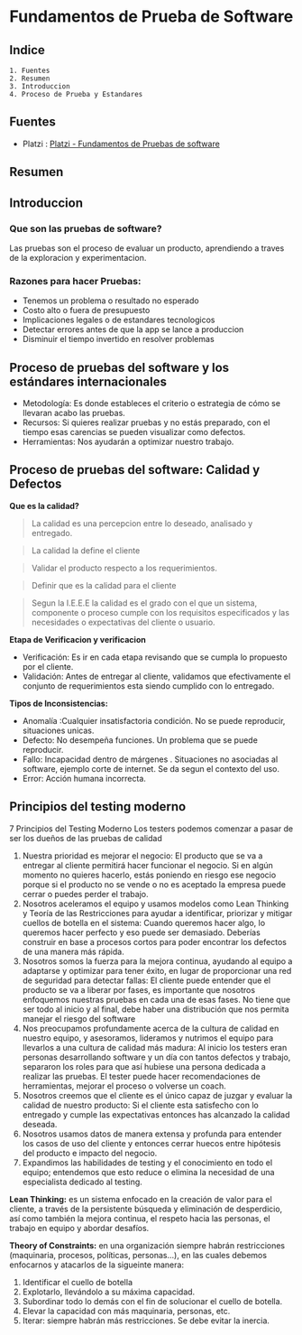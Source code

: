 # Fundamentos de Prueba de Software

## Indice
    1. Fuentes
    2. Resumen
    3. Introduccion
    4. Proceso de Prueba y Estandares

## Fuentes
* Platzi : [Platzi - Fundamentos de Pruebas de software](https://platzi.com/clases/1421-pruebas-software/)

## Resumen



## Introduccion

### Que son las pruebas de software?
Las pruebas son el proceso de evaluar un producto, aprendiendo a traves de la exploracion y experimentacion.
### Razones para hacer Pruebas:
* Tenemos un problema o resultado no esperado
* Costo alto o fuera de presupuesto
* Implicaciones legales o de estandares tecnologicos
* Detectar errores antes de que la app se lance a produccion
* Disminuir el tiempo invertido en resolver problemas


## Proceso de pruebas del software y los estándares internacionales

* Metodología: Es donde estableces el criterio o estrategia de cómo se llevaran acabo las pruebas.
* Recursos: Si quieres realizar pruebas y no estás preparado, con el tiempo esas carencias se pueden visualizar como defectos.
* Herramientas: Nos ayudarán a optimizar nuestro trabajo.

## Proceso de pruebas del software: Calidad y Defectos

__Que es la calidad?__

> La calidad es una percepcion entre lo deseado, analisado y entregado.

> La calidad la define el cliente

> Validar el producto respecto a los requerimientos.

> Definir que es la calidad para el cliente

> Segun la I.E.E.E la calidad es el grado con el que un sistema, componente o proceso cumple con los requisitos especificados y las necesidades o expectativas del cliente o usuario.

__Etapa de Verificacion y verificacion__
* Verificación: Es ir en cada etapa revisando que se cumpla lo propuesto por el cliente.
* Validación: Antes de entregar al cliente, validamos que efectivamente el conjunto de requerimientos esta siendo cumplido con lo entregado. 

__Tipos de Inconsistencias:__
* Anomalía :Cualquier insatisfactoria condición. No se puede reproducir, situaciones unicas.
* Defecto: No desempeña funciones. Un problema que se puede reproducir.
* Fallo: Incapacidad dentro de márgenes . Situaciones no asociadas al software, ejemplo corte de internet. Se da segun el contexto del uso.
* Error: Acción humana incorrecta. 

## Principios del testing moderno
7 Principios del Testing Moderno
Los testers podemos comenzar a pasar de ser los dueños de las pruebas de calidad

1. Nuestra prioridad es mejorar el negocio: El producto que se va a entregar al cliente permitirá hacer funcionar el negocio. Si en algún momento no quieres hacerlo, estás poniendo en riesgo ese negocio porque si el producto no se vende o no es aceptado la empresa puede cerrar o puedes perder el trabajo.
2. Nosotros aceleramos el equipo y usamos modelos como Lean Thinking y Teoría de las Restricciones para ayudar a identificar, priorizar y mitigar cuellos de botella en el sistema: Cuando queremos hacer algo, lo queremos hacer perfecto y eso puede ser demasiado. Deberías construir en base a procesos cortos para poder encontrar los defectos de una manera más rápida.
3. Nosotros somos la fuerza para la mejora continua, ayudando al equipo a adaptarse y optimizar para tener éxito, en lugar de proporcionar una red de seguridad para detectar fallas: El cliente puede entender que el producto se va a liberar por fases, es importante que nosotros enfoquemos nuestras pruebas en cada una de esas fases. No tiene que ser todo al inicio y al final, debe haber una distribución que nos permita manejar el riesgo del software
4. Nos preocupamos profundamente acerca de la cultura de calidad en nuestro equipo, y asesoramos, lideramos y nutrimos el equipo para llevarlos a una cultura de calidad más madura: Al inicio los testers eran personas desarrollando software y un día con tantos defectos y trabajo, separaron los roles para que así hubiese una persona dedicada a realizar las pruebas. El tester puede hacer recomendaciones de herramientas, mejorar el proceso o volverse un coach.
5. Nosotros creemos que el cliente es el único capaz de juzgar y evaluar la calidad de nuestro producto: Si el cliente esta satisfecho con lo entregado y cumple las expectativas entonces has alcanzado la calidad deseada.
6. Nosotros usamos datos de manera extensa y profunda para entender los casos de uso del cliente y entonces cerrar huecos entre hipótesis del producto e impacto del negocio.
7. Expandimos las habilidades de testing y el conocimiento en todo el equipo; entendemos que esto reduce o elimina la necesidad de una especialista dedicado al testing.

__Lean Thinking:__ es un sistema enfocado en la creación de valor para el cliente, a través de la persistente búsqueda y eliminación de desperdicio, así como también la mejora continua, el respeto hacia las personas, el trabajo en equipo y abordar desafíos.

__Theory of Constraints:__ en una organización siempre habrán restricciones (maquinaria, procesos, políticas, personas…), en las cuales debemos enfocarnos y atacarlos de la sigueinte manera:

1. Identificar el cuello de botella
2. Explotarlo, llevándolo a su máxima capacidad.
3. Subordinar todo lo demás con el fin de solucionar el cuello de botella.
4. Elevar la capacidad con más maquinaria, personas, etc.
5. Iterar: siempre habrán más restricciones. Se debe evitar la inercia.